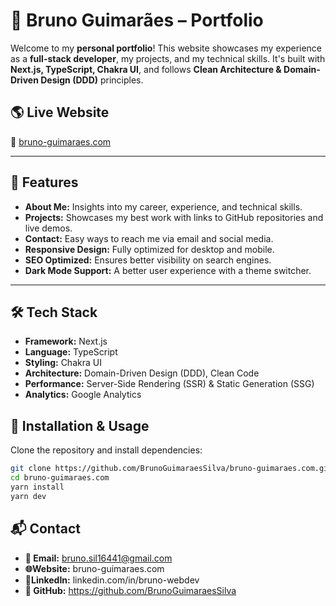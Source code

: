 # 🚀 Bruno Guimarães – Portfolio

Welcome to my **personal portfolio**! This website showcases my experience as a **full-stack developer**, my projects, and my technical skills. It's built with **Next.js, TypeScript, Chakra UI**, and follows **Clean Architecture & Domain-Driven Design (DDD)** principles.

## 🌎 Live Website  
🔗 [bruno-guimaraes.com](https://bruno-guimaraes.com)

---

## 🎯 Features

- **About Me:** Insights into my career, experience, and technical skills.
- **Projects:** Showcases my best work with links to GitHub repositories and live demos.
- **Contact:** Easy ways to reach me via email and social media.
- **Responsive Design:** Fully optimized for desktop and mobile.
- **SEO Optimized:** Ensures better visibility on search engines.
- **Dark Mode Support:** A better user experience with a theme switcher.

---

## 🛠️ Tech Stack

- **Framework:** Next.js  
- **Language:** TypeScript  
- **Styling:** Chakra UI  
- **Architecture:** Domain-Driven Design (DDD), Clean Code  
- **Performance:** Server-Side Rendering (SSR) & Static Generation (SSG)  
- **Analytics:** Google Analytics  


## 📂 Installation & Usage

Clone the repository and install dependencies:

```bash
git clone https://github.com/BrunoGuimaraesSilva/bruno-guimaraes.com.git
cd bruno-guimaraes.com
yarn install
yarn dev
```
## 📬 Contact

- **📧 Email:**  bruno.sil16441@gmail.com 
- **🌐Website:** bruno-guimaraes.com  
- **💼LinkedIn:** linkedin.com/in/bruno-webdev  
- **🐙 GitHub:** https://github.com/BrunoGuimaraesSilva  

